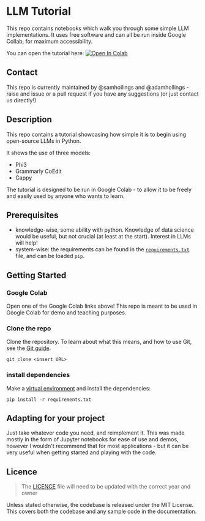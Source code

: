 # LLM Tutorial

This repo contains notebooks which walk you through some simple LLM implementations. It uses free software and can all be run inside Google Collab, for maximum accessibility.

You can open the tutorial here:
<a target="_blank" href="https://colab.research.google.com/github/giansalvo/llm_tutorial/blob/main/llm_python_tutorial.ipynb">
  <img src="https://colab.research.google.com/assets/colab-badge.svg" alt="Open In Colab"/>
</a>

## Contact

This repo is currently maintained by @samhollings and @adamhollings - raise and issue or a pull request if you have any suggestions (or just contact us directly!)

## Description

This repo contains a tutorial showcasing how simple it is to begin using open-source LLMs in Python.

It shows the use of three models:

* Phi3
* Grammarly CoEdit
* Cappy

The tutorial is designed to be run in Google Colab - to allow it to be freely and easily used by anyone who wants to learn.

## Prerequisites

- knowledge-wise, some ability with python. Knowledge of data science would be useful, but not crucial (at least at the start). Interest in LLMs will help!
- system-wise: the requirements can be found in the [`requirements.txt`](requirements.txt) file, and can be loaded `pip`.

## Getting Started
### Google Colab
Open one of the Google Colab links above! This repo is meant to be used in Google Colab for demo and teaching purposes.

### Clone the repo

Clone the repository. To learn about what this means, and how to use Git, see the [Git guide](https://nhsdigital.github.io/rap-community-of-practice/training_resources/git/using-git-collaboratively/).

```
git clone <insert URL>
```

### install dependencies

Make a [virtual environment](https://nhsdigital.github.io/rap-community-of-practice/training_resources/python/virtual-environments/venv/) and install the dependencies:
```
pip install -r requirements.txt
```

## Adapting for your project

Just take whatever code you need, and reimplement it. This was made mostly in the form of Jupyter notebooks for ease of use and demos, however I wouldn't recommend that for most applications - but it can be very useful when getting started and playing with the code.

## Licence

> The [LICENCE](/LICENCE) file will need to be updated with the correct year and owner

Unless stated otherwise, the codebase is released under the MIT License. This covers both the codebase and any sample code in the documentation.